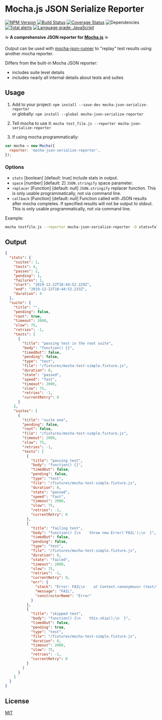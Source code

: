 # Mocha.js JSON Serialize Reporter

[![NPM Version](https://img.shields.io/npm/v/mocha-json-serialize-reporter.svg)](https://www.npmjs.com/package/mocha-json-serialize-reporter)
[![Build Status](https://github.com/plasticrake/mocha-json-serialize-reporter/workflows/CI/badge.svg?branch=master)](https://github.com/plasticrake/mocha-json-serialize-reporter/actions?query=workflow%3ACI+branch%3Amaster)
[![Coverage Status](https://coveralls.io/repos/github/plasticrake/mocha-json-serialize-reporter/badge.svg?branch=master)](https://coveralls.io/github/plasticrake/mocha-json-serialize-reporter?branch=master)
![Dependencies](https://img.shields.io/badge/dependencies-0-brightgreen)
[![Total alerts](https://img.shields.io/lgtm/alerts/g/plasticrake/mocha-json-serialize-reporter.svg?logo=lgtm&logoWidth=18)](https://lgtm.com/projects/g/plasticrake/mocha-json-serialize-reporter/alerts/)
[![Language grade: JavaScript](https://img.shields.io/lgtm/grade/javascript/g/plasticrake/mocha-json-serialize-reporter.svg?logo=lgtm&logoWidth=18)](https://lgtm.com/projects/g/plasticrake/mocha-json-serialize-reporter/context:javascript)

☕️ **A comprehensive JSON reporter for [Mocha.js](https://mochajs.org/)** ☕️

Output can be used with [mocha-json-runner](https://github.com/plasticrake/mocha-json-runner) to "replay" test results using another mocha reporter.

Differs from the built-in Mocha JSON reporter:

- includes suite level details
- includes nearly all internal details about tests and suites

## Usage

1. Add to your project: `npm install --save-dev mocha-json-serialize-reporter`</br>
   or globally: `npm install --global mocha-json-serialize-reporter`

2. Tell mocha to use it: `mocha test_file.js --reporter mocha-json-serialize-reporter`

3. If using mocha programmatically:

```js
var mocha = new Mocha({
  reporter: 'mocha-json-serialize-reporter',
});
```

### Options

- `stats` \[boolean\] \[default: true\] include stats in output.
- `space` \[number\] \[default: 2\] `JSON.stringify` space parameter.
- `replacer` \[Function\] \[default: null\] `JSON.stringify` replacer function. This is only usable programmatically, not via command line.
- `callback` \[Function\] \[default: null\] Function called with JSON results after mocha completes. If specified results will not be output to stdout. This is only usable programmatically, not via command line.

Example:

```bash
mocha testfile.js --reporter mocha-json-serialize-reporter -O stats=false -O space=0
```

## Output

```json
{
  "stats": {
    "suites": 1,
    "tests": 4,
    "passes": 2,
    "pending": 1,
    "failures": 1,
    "start": "2019-12-22T18:44:52.229Z",
    "end": "2019-12-22T18:44:52.233Z",
    "duration": 4
  },
  "suite": {
    "title": "",
    "pending": false,
    "root": true,
    "timeout": 2000,
    "slow": 75,
    "retries": -1,
    "tests": [
      {
        "title": "passing test in the root suite",
        "body": "function() {}",
        "timedOut": false,
        "pending": false,
        "type": "test",
        "file": "/fixtures/mocha-test-simple.fixture.js",
        "duration": 0,
        "state": "passed",
        "speed": "fast",
        "timeout": 2000,
        "slow": 75,
        "retries": -1,
        "currentRetry": 0
      }
    ],
    "suites": [
      {
        "title": "suite one",
        "pending": false,
        "root": false,
        "file": "/fixtures/mocha-test-simple.fixture.js",
        "timeout": 2000,
        "slow": 75,
        "retries": -1,
        "tests": [
          {
            "title": "passing test",
            "body": "function() {}",
            "timedOut": false,
            "pending": false,
            "type": "test",
            "file": "/fixtures/mocha-test-simple.fixture.js",
            "duration": 0,
            "state": "passed",
            "speed": "fast",
            "timeout": 2000,
            "slow": 75,
            "retries": -1,
            "currentRetry": 0
          },
          {
            "title": "failing test",
            "body": "function() {\n    throw new Error('FAIL');\n  }",
            "timedOut": false,
            "pending": false,
            "type": "test",
            "file": "/fixtures/mocha-test-simple.fixture.js",
            "duration": 0,
            "state": "failed",
            "timeout": 2000,
            "slow": 75,
            "retries": -1,
            "currentRetry": 0,
            "err": {
              "stack": "Error: FAIL\n    at Context.<anonymous> (test/fixtures/mocha-test-simple.fixture.js:7:11)\n    at processImmediate (internal/timers.js:439:21)",
              "message": "FAIL",
              "constructorName": "Error"
            }
          },
          {
            "title": "skipped test",
            "body": "function() {\n    this.skip();\n  }",
            "timedOut": false,
            "pending": true,
            "type": "test",
            "file": "/fixtures/mocha-test-simple.fixture.js",
            "duration": 0,
            "timeout": 2000,
            "slow": 75,
            "retries": -1,
            "currentRetry": 0
          }
        ]
      }
    ]
  }
}
```

## License

[MIT](LICENSE)
